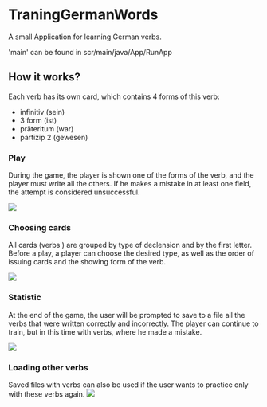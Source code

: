 # TraningGermanWords
A small Application for learning German verbs.<p>
'main' can be found in scr/main/java/App/RunApp
## How it works?

Each verb has its own card, which contains 4 forms of this verb:
* infinitiv (sein)
* 3 form (ist)
* präteritum (war)
* partizip 2 (gewesen)
 
### Play
During the game, the player is shown one of the forms of the verb, and the player must write all the others. If he makes a mistake in at least one field, the attempt is considered unsuccessful.

![](http://g.recordit.co/Bm2aGT5qWb.gif)

### Choosing cards 
All cards (verbs ) are grouped by type of declension and by the first letter. Before a play, a player can choose the desired type, as well as the order of issuing cards and the showing form of the verb.

![](http://g.recordit.co/xmJUu6JXSP.gif)

### Statistic
At the end of the game, the user will be prompted to save to a file all the verbs that were written correctly and incorrectly. The player can continue to train, but in this time with verbs, where he made a mistake.

![](http://g.recordit.co/WTwxvDfT3u.gif)

### Loading other verbs
Saved files with verbs can also be used if the user wants to practice only with these verbs again.
![](http://g.recordit.co/4BbZkSJFRy.gif)
